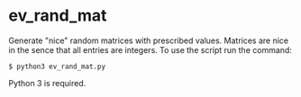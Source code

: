 # ev_rand_mat
Generate "nice" random matrices with prescribed values. Matrices are nice in
the sence that all entries are integers. To use the script run the command:

    $ python3 ev_rand_mat.py

Python 3 is required.
